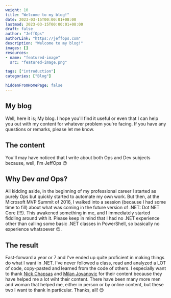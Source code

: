 ```yaml
---
weight: 10
title: "Welcome to my blog!"
date: 2023-03-15T00:00:01+08:00
lastmod: 2023-03-15T00:00:01+08:00
draft: false
author: "JeffOps"
authorLink: "https://jeffops.com"
description: "Welcome to my blog!"
images: []
resources:
- name: "featured-image"
  src: "featured-image.png"

tags: ["introduction"]
categories: ["Blog"]

hiddenFromHomePage: false
---
```


## My blog
Well, here it is; My blog.
I hope you'll find it useful or even that I can help you out with my content for whatever problem you're facing. If you have any questions or remarks, please let me know.

## The content
You'll may have noticed that I write about both Ops and Dev subjects because, well, I'm JeffOps :wink:

## Why Dev *and* Ops?
All kidding aside, in the beginning of my professional career I started as purely Ops but quickly started to automate my own work. But then, at the Microsoft MVP Summit of 2016, I walked into a session (because I had some time to fill) about what was coming in the future version of .NET: Dot NET Core (!!!). This awakened something in me, and I immediately started fiddling around with it. Please keep in mind that I had no .NET experience other than calling some basic .NET classes in PowerShell, so basically no experience whatsoever :wink:.

## The result
Fast-forward a year or 7 and I've ended up quite proficient in making things do what I want in .NET. I've never followed a class, read and analyzed a LOT of code, copy-pasted and learned from the code of others. I especially want to thank [Nick Chapsas](https://www.youtube.com/@nickchapsas) and [Milan Jovanovic](https://www.youtube.com/@MilanJovanovicTech) for their content because they have helped me a lot wiht their content. There have been many more men and woman that helped me, either in person or by online content, but these two I want to thank in particular. Thanks, all! :blush: